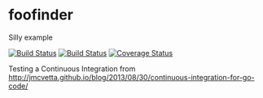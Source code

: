 foofinder
=========
Silly example

[![Build Status](https://travis-ci.org/tobbysembiring/foofinder.svg?branch=master)](https://travis-ci.org/tobbysembiring/foofinder)
[![Build Status](https://drone.io/github.com/tobbysembiring/foofinder/status.png)](https://drone.io/github.com/tobbysembiring/foofinder/latest)
[![Coverage Status](https://coveralls.io/repos/github/tobbysembiring/foofinder/badge.svg?branch=master)](https://coveralls.io/github/tobbysembiring/foofinder?branch=master)

Testing a Continuous Integration from http://jmcvetta.github.io/blog/2013/08/30/continuous-integration-for-go-code/
